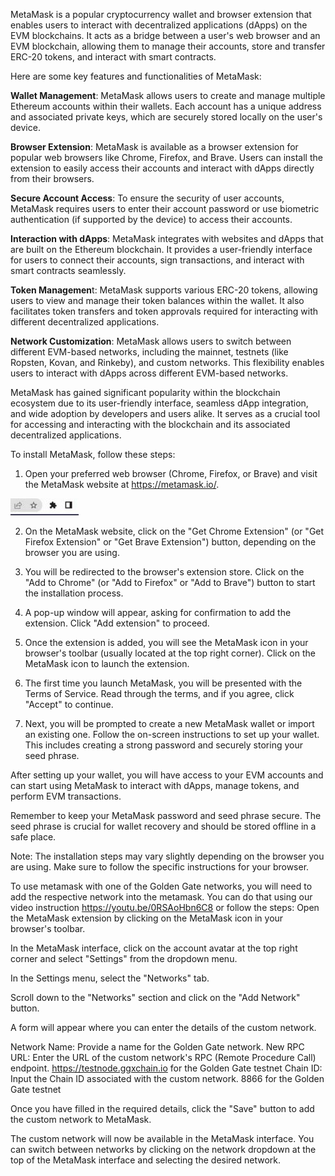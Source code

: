 MetaMask is a popular cryptocurrency wallet and browser extension that enables users to interact with decentralized applications (dApps) on the EVM blockchains. It acts as a bridge between a user's web browser and an EVM blockchain, allowing them to manage their accounts, store and transfer ERC-20 tokens, and interact with smart contracts.

Here are some key features and functionalities of MetaMask:

**Wallet Management**: MetaMask allows users to create and manage multiple Ethereum accounts within their wallets. Each account has a unique address and associated private keys, which are securely stored locally on the user's device.

**Browser Extension**: MetaMask is available as a browser extension for popular web browsers like Chrome, Firefox, and Brave. Users can install the extension to easily access their accounts and interact with dApps directly from their browsers.

**Secure Account Access**: To ensure the security of user accounts, MetaMask requires users to enter their account password or use biometric authentication (if supported by the device) to access their accounts.

**Interaction with dApps**: MetaMask integrates with websites and dApps that are built on the Ethereum blockchain. It provides a user-friendly interface for users to connect their accounts, sign transactions, and interact with smart contracts seamlessly.

**Token Managemen**t: MetaMask supports various ERC-20 tokens, allowing users to view and manage their token balances within the wallet. It also facilitates token transfers and token approvals required for interacting with different decentralized applications.

**Network Customization**: MetaMask allows users to switch between different EVM-based networks, including the mainnet, testnets (like Ropsten, Kovan, and Rinkeby), and custom networks. This flexibility enables users to interact with dApps across different EVM-based networks. 

MetaMask has gained significant popularity within the blockchain ecosystem due to its user-friendly interface, seamless dApp integration, and wide adoption by developers and users alike. It serves as a crucial tool for accessing and interacting with the blockchain and its associated decentralized applications.

To install MetaMask, follow these steps:

1. Open your preferred web browser (Chrome, Firefox, or Brave) and visit the MetaMask website at <https://metamask.io/>.

![Browser extension](images/browser-extension.jpg)

2. On the MetaMask website, click on the "Get Chrome Extension" (or "Get Firefox Extension" or "Get Brave Extension") button, depending on the browser you are using.

3. You will be redirected to the browser's extension store. Click on the "Add to Chrome" (or "Add to Firefox" or "Add to Brave") button to start the installation process.

4. A pop-up window will appear, asking for confirmation to add the extension. Click "Add extension" to proceed.

5. Once the extension is added, you will see the MetaMask icon in your browser's toolbar (usually located at the top right corner). Click on the MetaMask icon to launch the extension.

6. The first time you launch MetaMask, you will be presented with the Terms of Service. Read through the terms, and if you agree, click "Accept" to continue.

7. Next, you will be prompted to create a new MetaMask wallet or import an existing one. Follow the on-screen instructions to set up your wallet. This includes creating a strong password and securely storing your seed phrase.

After setting up your wallet, you will have access to your EVM accounts and can start using MetaMask to interact with dApps, manage tokens, and perform EVM transactions.

Remember to keep your MetaMask password and seed phrase secure. The seed phrase is crucial for wallet recovery and should be stored offline in a safe place.

Note: The installation steps may vary slightly depending on the browser you are using. Make sure to follow the specific instructions for your browser.

To use metamask with one of the Golden Gate networks, you will need to add the respective network into the metamask. You can do that using our video instruction <https://youtu.be/0RSAoHbn6C8> or follow the steps:
Open the MetaMask extension by clicking on the MetaMask icon in your browser's toolbar.

In the MetaMask interface, click on the account avatar at the top right corner and select "Settings" from the dropdown menu.

In the Settings menu, select the "Networks" tab.

Scroll down to the "Networks" section and click on the "Add Network" button.

A form will appear where you can enter the details of the custom network.

Network Name: Provide a name for the Golden Gate network.
New RPC URL: Enter the URL of the custom network's RPC (Remote Procedure Call) endpoint. https://testnode.ggxchain.io for the Golden Gate testnet 
Chain ID: Input the Chain ID associated with the custom network. 8866 for the Golden Gate testnet

Once you have filled in the required details, click the "Save" button to add the custom network to MetaMask.

The custom network will now be available in the MetaMask interface. You can switch between networks by clicking on the network dropdown at the top of the MetaMask interface and selecting the desired network.

